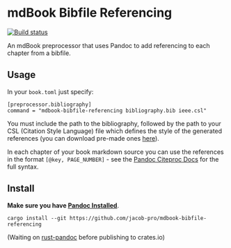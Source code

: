 # mdBook Bibfile Referencing

[![Build status](https://github.com/jacob-pro/mdbook-bibfile-referencing/actions/workflows/rust.yml/badge.svg)](https://github.com/jacob-pro/mdbook-bibfile-referencing/actions)

An mdBook preprocessor that uses Pandoc to add referencing to each chapter from a bibfile.

## Usage

In your `book.toml` just specify:

```
[preprocessor.bibliography]
command = "mdbook-bibfile-referencing bibliography.bib ieee.csl"
```

You must include the path to the bibliography, followed by the path to your CSL (Citation Style Language) file
which defines the style of the generated references 
(you can download pre-made ones [here](https://github.com/citation-style-language/styles)).

In each chapter of your book markdown source you can use the references in the format `[@key, PAGE_NUMBER]` -
see the [Pandoc Citeproc Docs](https://pandoc.org/demo/example19/Extension-citations.html) for the full syntax.

## Install

**Make sure you have [Pandoc Installed](https://pandoc.org/installing.html)**.

```
cargo install --git https://github.com/jacob-pro/mdbook-bibfile-referencing
```

(Waiting on [rust-pandoc](https://github.com/oli-obk/rust-pandoc/issues/40) 
before publishing to crates.io)
